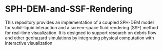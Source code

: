 # SPH-DEM-and-SSF-Rendering
This repository provides an implementation of a coupled SPH-DEM model for solid–liquid interaction and a screen-space fluid rendering (SSF) method for real-time visualization. It is designed to support research on debris flow and other geohazard simulations by integrating physical computation with interactive visualization
